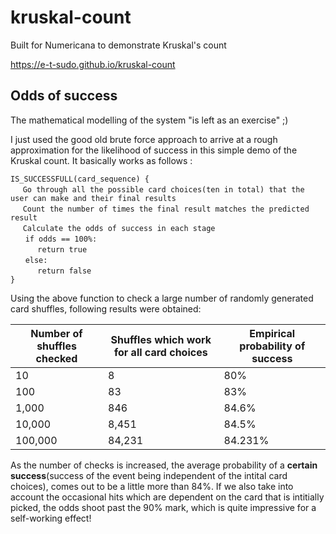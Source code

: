 # kruskal-count
Built for Numericana to demonstrate Kruskal's count

<a href="https://erstan.github.io/kruskal-count"><https://e-t-sudo.github.io/kruskal-count></a>

## Odds of success

The mathematical modelling of the system "is left as an exercise" ;)
  
I just used the good old brute force approach to arrive at a rough approximation for the likelihood of success in this simple demo of the Kruskal count. It basically works as follows :
  
`IS_SUCCESSFULL(card_sequence) {`<br>
   &nbsp;&nbsp;&nbsp;&nbsp;&nbsp;`Go through all the possible card choices(ten in total) that the user can make and their final results`<br>
   &nbsp;&nbsp;&nbsp;&nbsp;&nbsp;`Count the number of times the final result matches the predicted result`<br>
   &nbsp;&nbsp;&nbsp;&nbsp;&nbsp;`Calculate the odds of success in each stage`<br>
  &nbsp;&nbsp;&nbsp;&nbsp;&nbsp; `if odds == 100%: `<br>
  &nbsp;&nbsp;&nbsp;&nbsp;&nbsp;&nbsp;&nbsp;&nbsp;&nbsp;&nbsp; `return true`<br>
  &nbsp;&nbsp;&nbsp;&nbsp;&nbsp; `else:`<br>
  &nbsp;&nbsp;&nbsp;&nbsp;&nbsp;&nbsp;&nbsp;&nbsp;&nbsp;&nbsp; `return false`<br>
 `}`
 
Using the above function to check a large number of randomly generated card shuffles, following results were obtained: 
  
  <table>
    <thead><th>Number of shuffles checked</th><th>Shuffles which work for all card choices</th><th>Empirical probability of success</th></thead>
    <tbody>
      <tr><td>10</td><td>8</td><td>80%</td></tr>
      <tr><td>100</td><td>83</td><td>83%</td></tr>
      <tr><td>1,000</td><td>846</td><td>84.6%</td></tr>
      <tr><td>10,000</td><td>8,451</td><td>84.5%</td></tr>
      <tr><td>100,000</td><td>84,231</td><td>84.231%</td></tr>
    </tbody>
  </table>
  
  As the number of checks is increased, the average probability of a <b>certain success</b>(success of the event being independent of the intital card choices), comes out to be a little more than 84%. If we also take into account the occasional hits which are dependent on the card that is intitially picked, the odds shoot past the 90% mark, which is quite impressive for a self-working effect!
  
